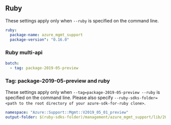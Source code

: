 ## Ruby

These settings apply only when `--ruby` is specified on the command line.

``` yaml $(ruby)
ruby:
  package-name: azure_mgmt_support
  package-version": "0.16.0"
```

### Ruby multi-api

``` yaml $(ruby) && $(multiapi)
batch:
  - tag: package-2019-05-preview
```

### Tag: package-2019-05-preview and ruby

These settings apply only when `--tag=package-2019-05-preview --ruby` is specified on the command line.
Please also specify `--ruby-sdks-folder=<path to the root directory of your azure-sdk-for-ruby clone>`.

``` yaml $(tag) == 'package-2019-05-preview' && $(ruby)
namespace: "Azure::Support::Mgmt::V2019_05_01_preview"
output-folder: $(ruby-sdks-folder)/management/azure_mgmt_support/lib/2019-05-01-preview
```

